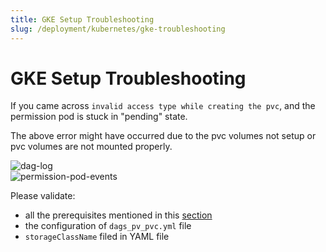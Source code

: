 ```yaml
---
title: GKE Setup Troubleshooting
slug: /deployment/kubernetes/gke-troubleshooting
---
```


# GKE Setup Troubleshooting

If you came across `invalid access type while creating the pvc`, and the permission pod is stuck in "pending" state.

The above error might have occurred due to the pvc volumes not setup or pvc volumes are not mounted properly.

<div className="w-100 flex justify-center">
<Image
  src="/images/deployment/troubleshoot/dag-log.png"
  alt="dag-log"
/>
</div>
<div className="w-100 flex justify-center">
<Image
  src="/images/deployment/troubleshoot/permission-pod-events.png"
  alt="permission-pod-events"
  caption="Permission pod events"
/>
</div>

Please validate:
- all the prerequisites mentioned in this [section](/deployment/kubernetes/gke)
- the configuration of `dags_pv_pvc.yml` file
- `storageClassName` filed in YAML file
